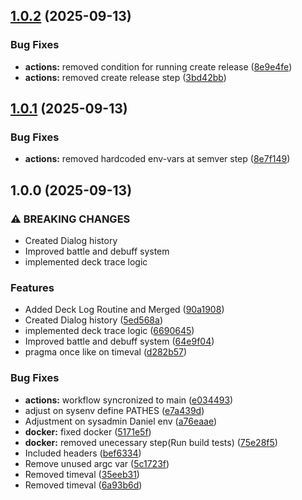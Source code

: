 ## [1.0.2](https://github.com/danielscoffee/CCG/compare/v1.0.1...v1.0.2) (2025-09-13)

### Bug Fixes

* **actions:** removed condition for running create release ([8e9e4fe](https://github.com/danielscoffee/CCG/commit/8e9e4fe77c18edb678db744ec8324275d295084b))
* **actions:** removed create release step ([3bd42bb](https://github.com/danielscoffee/CCG/commit/3bd42bbc2ca8ab04905de35f6631172a8ccb613b))

## [1.0.1](https://github.com/danielscoffee/CCG/compare/v1.0.0...v1.0.1) (2025-09-13)

### Bug Fixes

* **actions:** removed hardcoded env-vars at semver step ([8e7f149](https://github.com/danielscoffee/CCG/commit/8e7f149ce968a308230614eccf98910c7001caed))

## 1.0.0 (2025-09-13)

### ⚠ BREAKING CHANGES

* Created Dialog history
* Improved battle and debuff system
* implemented deck trace logic

### Features

* Added Deck Log Routine and Merged ([90a1908](https://github.com/danielscoffee/CCG/commit/90a1908d05ca9f4d2555525d60289b6de6126a9e))
* Created Dialog history ([5ed568a](https://github.com/danielscoffee/CCG/commit/5ed568ad11cde0db07e6689e0687d6254538f8e4))
* implemented deck trace logic ([6690645](https://github.com/danielscoffee/CCG/commit/66906454c6d0d93ad4aee1cb6a7b8f0101cff190))
* Improved battle and debuff system ([64e9f04](https://github.com/danielscoffee/CCG/commit/64e9f040bf16dd818403b1987953e1e8ed6a36e9))
* pragma once like on timeval ([d282b57](https://github.com/danielscoffee/CCG/commit/d282b5790dba7fcef8e28934bb82f50e419f07fc))

### Bug Fixes

* **actions:** workflow syncronized to main ([e034493](https://github.com/danielscoffee/CCG/commit/e0344938bfd0bd4824320eac78253f534b482176))
* adjust on sysenv define PATHES ([e7a439d](https://github.com/danielscoffee/CCG/commit/e7a439d1464c7d2f375be8d8915f11efc9297e78))
* Adjustment on sysadmin Daniel env ([a76eaae](https://github.com/danielscoffee/CCG/commit/a76eaae9e5124b859e7d01bda5a273b145d61733))
* **docker:** fixed docker ([5171e5f](https://github.com/danielscoffee/CCG/commit/5171e5f83e9543858a9812d1e3343c574cbe43a6))
* **docker:** removed unecessary step(Run build tests) ([75e28f5](https://github.com/danielscoffee/CCG/commit/75e28f541f1b32bf8b6d4fcc306b344fee57be85))
* Included headers ([bef6334](https://github.com/danielscoffee/CCG/commit/bef6334ed22183a8505896ea1c4b53df9f652a59))
* Remove unused argc var ([5c1723f](https://github.com/danielscoffee/CCG/commit/5c1723ff046d930d4531ff84576403b630eac209))
* Removed timeval ([35eeb31](https://github.com/danielscoffee/CCG/commit/35eeb31ab8c81a8feb6d52b77181a137f2c3f55d))
* Removed timeval ([6a93b6d](https://github.com/danielscoffee/CCG/commit/6a93b6de8f65f305a9bc7ca9be7eaad639d18caf))
